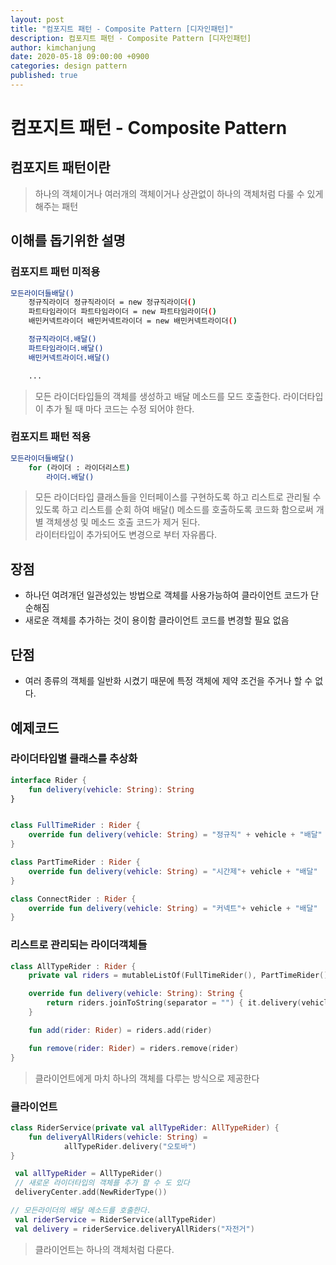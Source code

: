 ```yaml
---
layout: post
title: "컴포지트 패턴 - Composite Pattern [디자인패턴]"
description: 컴포지트 패턴 - Composite Pattern [디자인패턴]
author: kimchanjung
date: 2020-05-18 09:00:00 +0900
categories: design pattern
published: true
---
```


# 컴포지트 패턴 - Composite Pattern

## 컴포지트 패턴이란
> 하나의 객체이거나 여러개의 객체이거나 상관없이 하나의 객체처럼 다룰 수 있게 해주는 패턴

## 이해를 돕기위한 설명
### 컴포지트 패턴 미적용
```bash
모든라이더들배달()
    정규직라이더 정규직라이더 = new 정규직라이더()
    파트타임라이더 파트타임라이더 = new 파트타임라이더()
    배민커넥트라이더 배민커넥트라이더 = new 배민커넥트라이더()

    정규직라이더.배달()
    파트타임라이더.배달()
    배민커넥트라이더.배달()

    ...
```
> 모든 라이더타입들의 객체를 생성하고 배달 메소드를 모드 호출한다. 라이더타입이 추가 될 때 마다 코드는 수정 되어야 한다.  

### 컴포지트 패턴 적용
```bash
모든라이더들배달()
    for (라이더 : 라이더리스트)
        라이더.배달()
```
> 모든 라이더타입 클래스들을 인터페이스를 구현하도록 하고 리스트로 관리될 수 있도록 하고 리스트를 순회 하여
배달() 메소드를 호출하도록 코드화 함으로써 개별 객체생성 및 메소드 호출 코드가 제거 된다.  
> 라이터타입이 추가되어도 변경으로 부터 자유롭다.


## 장점
- 하나던 여려개던 일관성있는 방법으로 객체를 사용가능하여 클라이언트 코드가 단순해짐
- 새로운 객체를 추가하는 것이 용이함 클라이언트 코드를 변경할 필요 없음

## 단점
- 여러 종류의 객체를 일반화 시켰기 때문에 특정 객체에 제약 조건을 주거나 할 수 없다.


## 예제코드

### 라이더타입별 클래스를 추상화 

```kotlin
interface Rider {
    fun delivery(vehicle: String): String
}


class FullTimeRider : Rider {
    override fun delivery(vehicle: String) = "정규직" + vehicle + "배달"
}

class PartTimeRider : Rider {
    override fun delivery(vehicle: String) = "시간제"+ vehicle + "배달"
}

class ConnectRider : Rider {
    override fun delivery(vehicle: String) = "커넥트"+ vehicle + "배달"
}
```  

### 리스트로 관리되는 라이더객체들
```kotlin
class AllTypeRider : Rider {
    private val riders = mutableListOf(FullTimeRider(), PartTimeRider(), ConnectRider())

    override fun delivery(vehicle: String): String {
        return riders.joinToString(separator = "") { it.delivery(vehicle) }
    }

    fun add(rider: Rider) = riders.add(rider)

    fun remove(rider: Rider) = riders.remove(rider)
}
```
> 클라이언트에게  마치 하나의 객체를 다루는 방식으로 제공한다  

### 클라이언트 
```kotlin
class RiderService(private val allTypeRider: AllTypeRider) {
    fun deliveryAllRiders(vehicle: String) =
            allTypeRider.delivery("오토바")
}

 val allTypeRider = AllTypeRider()
 // 새로운 라이더타입의 객체를 추가 할 수 도 있다
 deliveryCenter.add(NewRiderType())

// 모든라이더의 배달 메소드를 호출한다.
 val riderService = RiderService(allTypeRider)
 val delivery = riderService.deliveryAllRiders("자전거")
```
> 클라이언트는 하나의 객체처럼 다룬다. 
